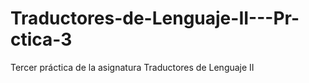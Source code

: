 # Traductores-de-Lenguaje-II---Pr-ctica-3
Tercer práctica de la asignatura Traductores de Lenguaje II
